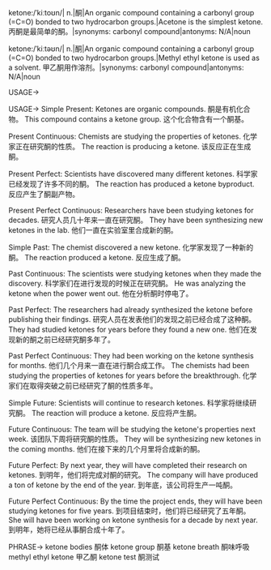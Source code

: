 ketone:/ˈkiːtoʊn/| n.|酮|An organic compound containing a carbonyl group (=C=O) bonded to two hydrocarbon groups.|Acetone is the simplest ketone. 丙酮是最简单的酮。|synonyms: carbonyl compound|antonyms: N/A|noun

ketone:/ˈkiːtəʊn/| n.|酮|An organic compound containing a carbonyl group (=C=O) bonded to two hydrocarbon groups.|Methyl ethyl ketone is used as a solvent. 甲乙酮用作溶剂。|synonyms: carbonyl compound|antonyms: N/A|noun


USAGE->

USAGE->
Simple Present:
Ketones are organic compounds. 酮是有机化合物。
This compound contains a ketone group.  这个化合物含有一个酮基。

Present Continuous:
Chemists are studying the properties of ketones. 化学家正在研究酮的性质。
The reaction is producing a ketone. 该反应正在生成酮。

Present Perfect:
Scientists have discovered many different ketones. 科学家已经发现了许多不同的酮。
The reaction has produced a ketone byproduct. 反应产生了酮副产物。

Present Perfect Continuous:
Researchers have been studying ketones for decades.  研究人员几十年来一直在研究酮。
They have been synthesizing new ketones in the lab. 他们一直在实验室里合成新的酮。

Simple Past:
The chemist discovered a new ketone.  化学家发现了一种新的酮。
The reaction produced a ketone. 反应生成了酮。

Past Continuous:
The scientists were studying ketones when they made the discovery.  科学家们在进行发现的时候正在研究酮。
He was analyzing the ketone when the power went out. 他在分析酮时停电了。

Past Perfect:
The researchers had already synthesized the ketone before publishing their findings. 研究人员在发表他们的发现之前已经合成了这种酮。
They had studied ketones for years before they found a new one.  他们在发现新的酮之前已经研究酮多年了。

Past Perfect Continuous:
They had been working on the ketone synthesis for months.  他们几个月来一直在进行酮合成工作。
The chemists had been studying the properties of ketones for years before the breakthrough. 化学家们在取得突破之前已经研究了酮的性质多年。

Simple Future:
Scientists will continue to research ketones. 科学家将继续研究酮。
The reaction will produce a ketone.  反应将产生酮。

Future Continuous:
The team will be studying the ketone's properties next week.  该团队下周将研究酮的性质。
They will be synthesizing new ketones in the coming months. 他们在接下来的几个月里将合成新的酮。

Future Perfect:
By next year, they will have completed their research on ketones.  到明年，他们将完成对酮的研究。
The company will have produced a ton of ketone by the end of the year. 到年底，该公司将生产一吨酮。

Future Perfect Continuous:
By the time the project ends, they will have been studying ketones for five years.  到项目结束时，他们将已经研究了五年酮。
She will have been working on ketone synthesis for a decade by next year. 到明年，她将已经从事酮合成十年了。


PHRASE->
ketone bodies 酮体
ketone group 酮基
ketone breath 酮味呼吸
methyl ethyl ketone 甲乙酮
ketone test 酮测试
